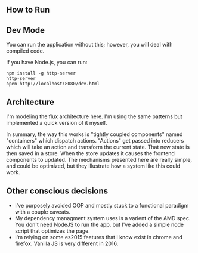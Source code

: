 How to Run
----

Dev Mode
----

You can run the application without this; however, you will deal with compiled code.

If you have Node.js, you can run:

    npm install -g http-server
    http-server
    open http://localhost:8080/dev.html

Architecture
----

I'm modeling the flux architecture here. I'm using the same patterns but implemented a quick version of it myself.

In summary, the way this works is "tightly coupled components" named "containers" which dispatch actions. "Actions" get passed into reducers which will take an action and transform the current state. That new state is then saved in a store. When the store updates it causes the frontend components to updated. The mechanisms presented here are really simple, and could be optimized, but they illustrate how a system like this could work.

Other conscious decisions
----
* I've purposely avoided OOP and mostly stuck to a functional paradigm with a
  couple caveats.
* My dependency managment system uses is a varient of the AMD spec. You don't
  need NodeJS to run the app, but I've added a simple node script that optimizes
  the page.
* I'm relying on some es2015 features that I know exist in chrome and firefox.
  Vanilla JS is very different in 2016.
